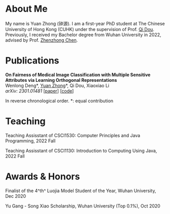 # About Me

My name is Yuan Zhong (钟源). I am a first-year PhD student at The Chinese University of Hong Kong (CUHK) under the supervision of Prof. [Qi Dou](https://www.cse.cuhk.edu.hk/~qdou/). Previously, I received my Bachelor degree from Wuhan University in 2022, advised by Prof. [Zhenzhong Chen](http://iip.whu.edu.cn/).

# Publications

**On Fairness of Medical Image Classification with Multiple Sensitive Attributes via Learning Orthogonal Representations**<br />Wenlong Deng\*, <u>Yuan Zhong</u>\*, Qi Dou, Xiaoxiao Li<br />*arXiv: 2301.01481* [[paper](https://arxiv.org/abs/2301.01481)] [[code](https://github.com/vengdeng/FCRO)]

In reverse chronological order. \*: equal contribution

# Teaching

Teaching Assisstant of CSCI1530: Computer Principles and Java Programming, 2022 Fall

Teaching Assisstant of CSCI1130: Introduction to Computing Using Java, 2022 Fall

# Awards & Honors

Finalist of the 4^th^ Luojia Model Student of the Year, Wuhan University, Dec 2020

Yu Gang - Song Xiao Scholarship, Wuhan University (Top 0.1%), Oct 2020

